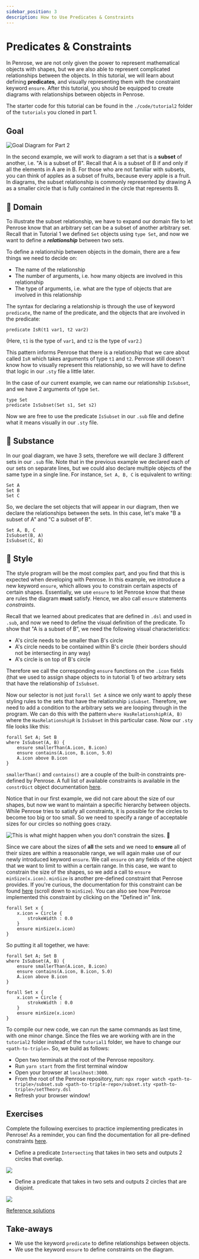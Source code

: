 ```yaml
---
sidebar_position: 3
description: How to Use Predicates & Constraints
---
```


# Predicates & Constraints

In Penrose, we are not only given the power to represent mathematical objects with shapes, but we are also able to represent complicated relationships between the objects. In this tutorial, we will learn about defining **predicates**, and visually representing them with the constraint keyword `ensure`. After this tutorial, you should be equipped to create diagrams with relationships between objects in Penrose.

The starter code for this tutorial can be found in the `./code/tutorial2` folder of the `tutorials` you cloned in part 1.

## Goal

![Goal Diagram for Part 2](/img/tutorial/goal.svg)

In the second example, we will work to diagram a set that is a **subset** of another, i.e. "A is a subset of B". Recall that A is a subset of B if and only if all the elements in A are in B. For those who are not familiar with subsets, you can think of apples as a subset of fruits, because every apple is a fruit. In diagrams, the subset relationship is commonly represented by drawing A as a smaller circle that is fully contained in the circle that represents B.

## 📄 Domain

To illustrate the subset relationship, we have to expand our domain file to let Penrose know that an arbitrary set can be a subset of another arbitrary set. Recall that in Tutorial 1 we defined `Set` objects using `type Set`, and now we want to define a _**relationship**_ between two sets.

To define a relationship between objects in the domain, there are a few things we need to decide on:

- The name of the relationship
- The number of arguments, i.e. how many objects are involved in this relationship
- The type of arguments, i.e. what are the type of objects that are involved in this relationship

The syntax for declaring a relationship is through the use of keyword `predicate`, the name of the predicate, and the objects that are involved in the predicate:

```
predicate IsR(t1 var1, t2 var2)
```

(Here, `t1` is the type of `var1`, and `t2` is the type of `var2`.)

This pattern informs Penrose that there is a relationship that we care about called `IsR` which takes arguments of type `t1` and `t2`. Penrose still doesn't know how to visually represent this relationship, so we will have to define that logic in our `.sty` file a little later.

In the case of our current example, we can name our relationship `IsSubset`, and we have 2 arguments of type `Set`.

```
type Set
predicate IsSubset(Set s1, Set s2)
```

Now we are free to use the predicate `IsSubset` in our `.sub` file and define what it means visually in our `.sty` file.

## 📄 Substance

In our goal diagram, we have 3 sets, therefore we will declare 3 different sets in our `.sub` file. Note that in the previous example we declared each of our sets on separate lines, but we could also declare multiple objects of the same type in a single line. For instance, `Set A, B, C` is equivalent to writing:

```
Set A
Set B
Set C
```

So, we declare the set objects that will appear in our diagram, then we declare the relationships between the sets. In this case, let's make "B a subset of A" and "C a subset of B".

```
Set A, B, C
IsSubset(B, A)
IsSubset(C, B)
```

## 📄 Style

The style program will be the most complex part, and you find that this is expected when developing with Penrose. In this example, we introduce a new keyword `ensure`, which allows you to constrain certain aspects of certain shapes. Essentially, we use `ensure` to let Penrose know that these are rules the diagram **must** satisfy. Hence, we also call `ensure` statements _constraints_.

Recall that we learned about predicates that are defined in `.dsl` and used in `.sub`, and now we need to define the visual definition of the predicate. To show that "A is a subset of B", we need the following visual characteristics:

- A's circle needs to be smaller than B's circle
- A's circle needs to be contained within B's circle (their borders should not be intersecting in any way)
- A's circle is on top of B's circle

Therefore we call the corresponding `ensure` functions on the `.icon` fields (that we used to assign shape objects to in tutorial 1) of two arbitrary sets that have the relationship of `IsSubset`.

Now our selector is not just `forall Set A` since we only want to apply these styling rules to the sets that have the relationship `isSubset`. Therefore, we need to add a condition to the arbitrary sets we are looping through in the program. We can do this with the pattern `where HasRelationshipR(A, B)` where the `HasRelationshipR` is `IsSubset` in this particular case. Now our `.sty` file looks like this:

```
forall Set A; Set B
where IsSubset(A, B) {
    ensure smallerThan(A.icon, B.icon)
    ensure contains(A.icon, B.icon, 5.0)
    A.icon above B.icon
}
```

`smallerThan()` and `contains()` are a couple of the built-in constraints pre-defined by Penrose. A full list of available constraints is available in the `constrDict` object documentation [here](https://penrose.github.io/penrose/typedoc/modules/_contrib_constraints_.html).

Notice that in our first example, we did not care about the size of our shapes, but now we want to maintain a specific hierarchy between objects. While Penrose tries to satisfy all constraints, it is possible for the circles to become too big or too small. So we need to specify a range of acceptable sizes for our circles so nothing goes crazy.

![This is what might happen when you don't constrain the sizes. 👿](/img/tutorial/no_ensures.png)

Since we care about the sizes of **all** the sets and we need to **ensure** all of their sizes are within a reasonable range, we will again make use of our newly introduced keyword `ensure`. We call `ensure` on any fields of the object that we want to limit to within a certain range. In this case, we want to constrain the size of the shapes, so we add a call to `ensure minSize(x.icon)`. `minSize` is another pre-defined constraint that Penrose provides. If you're curious, the documentation for this constraint can be found [here](https://penrose.github.io/penrose/typedoc/modules/_contrib_constraints_.html) (scroll down to `minSize`). You can also see how Penrose implemented this constraint by clicking on the "Defined in" link.

```
forall Set x {
    x.icon = Circle {
        strokeWidth : 0.0
    }
    ensure minSize(x.icon)
}
```

So putting it all together, we have:

```
forall Set A; Set B
where IsSubset(A, B) {
    ensure smallerThan(A.icon, B.icon)
    ensure contains(A.icon, B.icon, 5.0)
    A.icon above B.icon
}

forall Set x {
    x.icon = Circle {
        strokeWidth : 0.0
    }
    ensure minSize(x.icon)
}
```

To compile our new code, we can run the same commands as last time, with one minor change. Since the files we are working with are in the `tutorial2` folder instead of the `tutorial1` folder, we have to change our `<path-to-triple>`. So, we build as follows:

- Open two terminals at the root of the Penrose repository.
- Run `yarn start` from the first terminal window
- Open your browser at `localhost:3000`.
- From the root of the Penrose repository, run: `npx roger watch <path-to-triple>/subset.sub <path-to-triple-repo>/subset.sty <path-to-triple>/setTheory.dsl`
- Refresh your browser window!

## Exercises

Complete the following exercises to practice implementing predicates in Penrose! As a reminder, you can find the documentation for all pre-defined constraints [here](https://penrose.github.io/penrose/typedoc/modules/_contrib_constraints_.html).

- Define a predicate `Intersecting` that takes in two sets and outputs 2 circles that overlap.

![](/img/tutorial/e1c1.png)

- Define a predicate that takes in two sets and outputs 2 circles that are disjoint.

![](/img/tutorial/e1c2.png)

[Reference solutions](https://github.com/penrose/tutorials/blob/main/solutions/tutorial2.md)

## Take-aways

- We use the keyword `predicate` to define relationships between objects.
- We use the keyword `ensure` to define constraints on the diagram.
